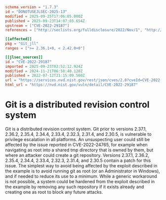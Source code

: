 ```toml
schema_version = "1.7.3"
id = "DONOTUSEJLSEC-2025-13"
modified = 2025-09-25T17:06:05.000Z
published = 2025-09-23T14:07:03.654Z
upstream = ["CVE-2022-29187"]
references = ["http://seclists.org/fulldisclosure/2022/Nov/1", "http://www.openwall.com/lists/oss-security/2022/07/14/1", "https://github.blog/2022-04-12-git-security-vulnerability-announced", "https://github.com/git/git/security/advisories/GHSA-j342-m5hw-rr3v", "https://lists.debian.org/debian-lts-announce/2022/12/msg00025.html", "https://lists.fedoraproject.org/archives/list/package-announce%40lists.fedoraproject.org/message/DDI325LOO2XBDDKLINOAQJEG6MHAURZE/", "https://lists.fedoraproject.org/archives/list/package-announce%40lists.fedoraproject.org/message/DIKWISWUDFT2FAITYIA6372BVLH3OOOC/", "https://lists.fedoraproject.org/archives/list/package-announce%40lists.fedoraproject.org/message/HVOLER2PIGMHPQMDGG4RDE2KZB74QLA2/", "https://lists.fedoraproject.org/archives/list/package-announce%40lists.fedoraproject.org/message/TRZG5CDUQ27OWTPC5MQOR4UASNXHWEZS/", "https://lists.fedoraproject.org/archives/list/package-announce%40lists.fedoraproject.org/message/UDZRZAL7QULOB6V7MKT66MOMWJLBJPX4/", "https://lists.fedoraproject.org/archives/list/package-announce%40lists.fedoraproject.org/message/YROCMBWYFKRSS64PO6FUNM6L7LKBUKVW/", "https://lore.kernel.org/git/xmqqv8s2fefi.fsf%40gitster.g/T/#u", "https://security.gentoo.org/glsa/202312-15", "https://security.gentoo.org/glsa/202401-17", "https://support.apple.com/kb/HT213496", "http://seclists.org/fulldisclosure/2022/Nov/1", "http://www.openwall.com/lists/oss-security/2022/07/14/1", "https://github.blog/2022-04-12-git-security-vulnerability-announced", "https://github.com/git/git/security/advisories/GHSA-j342-m5hw-rr3v", "https://lists.debian.org/debian-lts-announce/2022/12/msg00025.html", "https://lists.fedoraproject.org/archives/list/package-announce%40lists.fedoraproject.org/message/DDI325LOO2XBDDKLINOAQJEG6MHAURZE/", "https://lists.fedoraproject.org/archives/list/package-announce%40lists.fedoraproject.org/message/DIKWISWUDFT2FAITYIA6372BVLH3OOOC/", "https://lists.fedoraproject.org/archives/list/package-announce%40lists.fedoraproject.org/message/HVOLER2PIGMHPQMDGG4RDE2KZB74QLA2/", "https://lists.fedoraproject.org/archives/list/package-announce%40lists.fedoraproject.org/message/TRZG5CDUQ27OWTPC5MQOR4UASNXHWEZS/", "https://lists.fedoraproject.org/archives/list/package-announce%40lists.fedoraproject.org/message/UDZRZAL7QULOB6V7MKT66MOMWJLBJPX4/", "https://lists.fedoraproject.org/archives/list/package-announce%40lists.fedoraproject.org/message/YROCMBWYFKRSS64PO6FUNM6L7LKBUKVW/", "https://lore.kernel.org/git/xmqqv8s2fefi.fsf%40gitster.g/T/#u", "https://security.gentoo.org/glsa/202312-15", "https://security.gentoo.org/glsa/202401-17", "https://support.apple.com/kb/HT213496"]

[[affected]]
pkg = "Git_jll"
ranges = [">= 2.36.1+0, < 2.42.0+0"]

[[jlsec_sources]]
id = "CVE-2022-29187"
imported = 2025-09-23T02:52:12.924Z
modified = 2024-11-21T06:58:40.120Z
published = 2022-07-12T21:15:09.560Z
url = "https://services.nvd.nist.gov/rest/json/cves/2.0?cveId=CVE-2022-29187"
html_url = "https://nvd.nist.gov/vuln/detail/CVE-2022-29187"
```

# Git is a distributed revision control system

Git is a distributed revision control system. Git prior to versions 2.37.1, 2.36.2, 2.35.4, 2.34.4, 2.33.4, 2.32.3, 2.31.4, and 2.30.5, is vulnerable to privilege escalation in all platforms. An unsuspecting user could still be affected by the issue reported in CVE-2022-24765, for example when navigating as root into a shared tmp directory that is owned by them, but where an attacker could create a git repository. Versions 2.37.1, 2.36.2, 2.35.4, 2.34.4, 2.33.4, 2.32.3, 2.31.4, and 2.30.5 contain a patch for this issue. The simplest way to avoid being affected by the exploit described in the example is to avoid running git as root (or an Administrator in Windows), and if needed to reduce its use to a minimum. While a generic workaround is not possible, a system could be hardened from the exploit described in the example by removing any such repository if it exists already and creating one as root to block any future attacks.

